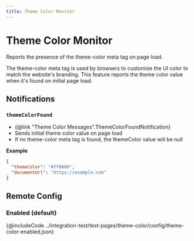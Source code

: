 ```yaml
---
title: Theme Color Monitor
---
```


# Theme Color Monitor

Reports the presence of the theme-color meta tag on page load.

The theme-color meta tag is used by browsers to customize the UI color to match the website's branding. This feature reports the theme color value when it's found on initial page load.

## Notifications

### `themeColorFound`
- {@link "Theme Color Messages".ThemeColorFoundNotification}
- Sends initial theme color value on page load
- If no theme-color meta tag is found, the themeColor value will be null

**Example**

```json
{
  "themeColor": "#ff0000",
  "documentUrl": "https://example.com"
}
```

## Remote Config

### Enabled (default)
{@includeCode ../integration-test/test-pages/theme-color/config/theme-color-enabled.json}

